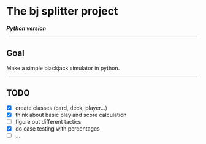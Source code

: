 # The bj splitter project 

***Python version***

---

## Goal
Make a simple blackjack simulator in python.

---

## TODO

* [x] create classes (card, deck, player...) 
* [x] think about basic play and score calculation
* [ ] figure out different tactics
* [x] do case testing with percentages
* [ ] ...